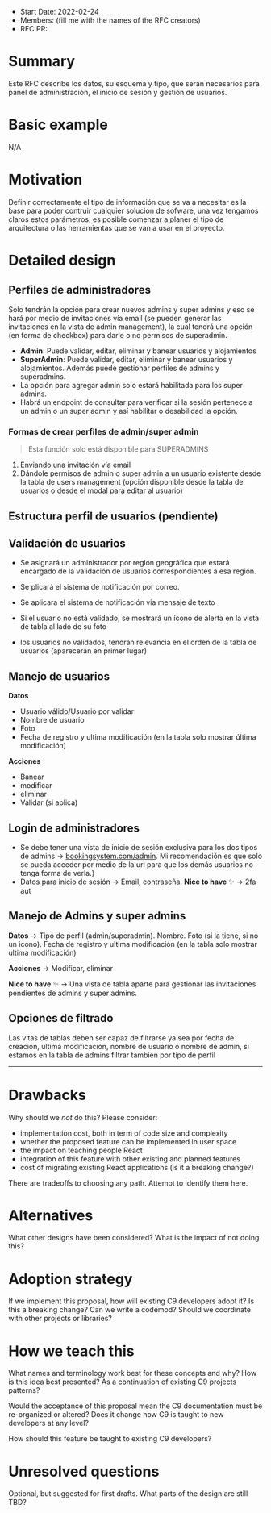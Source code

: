 - Start Date: 2022-02-24
- Members: (fill me with the names of the RFC creators)
- RFC PR:

# Summary

Este RFC describe los datos, su esquema y tipo, que serán necesarios para panel de administración, el inicio de sesión y gestión de usuarios. 

# Basic example

N/A

# Motivation

Definir correctamente el tipo de información que se va a necesitar es la base para poder contruir cualquier solución de sofware, una vez tengamos claros estos parámetros, es posible comenzar a planer el tipo de arquitectura o las herramientas que se van a usar en el proyecto.

# Detailed design

## Perfiles de administradores

Solo tendrán la opción para crear nuevos admins y super admins y eso se hará por medio de invitaciones vía email (se pueden generar las invitaciones en la vista de admin management), la cual tendrá una opción (en forma de checkbox) para darle o no permisos de superadmin.

- **Admin**: Puede validar, editar, eliminar y banear usuarios y alojamientos
- **SuperAdmin**: Puede validar, editar, eliminar y banear usuarios y alojamientos. Además puede gestionar perfiles de admins y superadmins.
- La opción para agregar admin solo estará habilitada para los super admins.
- Habrá un endpoint de consultar para verificar si la sesión pertenece a un admin o un super admin y así habilitar o desabilidad la opción.


### Formas de crear perfiles de admin/super admin

> Esta función solo está disponible para SUPERADMINS
> 
1. Enviando una invitación vía email
2. Dándole permisos de admin o super admin a un usuario existente desde la tabla de users management (opción disponible desde la tabla de usuarios o desde el modal para editar al usuario)

## Estructura perfil de usuarios (pendiente)

## Validación de usuarios

- Se asignará un administrador por región geográfica que estará encargado de la validación de usuarios correspondientes a esa región.
- Se plicará el sistema de notificación por correo.
- Se aplicara el sistema de notificación via mensaje de texto

- Si el usuario no está validado, se mostrará un ícono de alerta en la vista de tabla al lado de su foto
- los usuarios no validados, tendran relevancia en el orden de la tabla de usuarios (apareceran en primer lugar)

## Manejo de usuarios

**Datos**
- Usuario válido/Usuario por validar
- Nombre de usuario
- Foto
- Fecha de registro y ultima modificación (en la tabla solo mostrar última modificación)

**Acciones**
- Banear
- modificar
- eliminar
- Validar (si aplica)

## Login de administradores

- Se debe tener una vista de inicio de sesión exclusiva para los dos tipos de admins → [bookingsystem.com/admin](http://bookingsystem.com/admin). Mi recomendación es que solo se pueda acceder por medio de la url para que los demás usuarios no tenga forma de verla.}
- Datos para inicio de sesión → Email, contraseña. **Nice to have** ✨ → 2fa aut

## Manejo de Admins y super admins

**Datos** → Tipo de perfil (admin/superadmin). Nombre. Foto (si la tiene, si no un icono). Fecha de registro y ultima modificación (en la tabla solo mostrar ultima modificación)

**Acciones** → Modificar, eliminar

**Nice to have** ✨ → Una vista de tabla aparte para gestionar las invitaciones pendientes de admins y super admins.

## Opciones de filtrado

Las vitas de tablas deben ser capaz de filtrarse ya sea por fecha de creación, ultima modificación, nombre de usuario o nombre de admin, si estamos en la tabla de admins filtrar también por tipo de perfil


___________________________________________
# Drawbacks

Why should we *not* do this? Please consider:

- implementation cost, both in term of code size and complexity
- whether the proposed feature can be implemented in user space
- the impact on teaching people React
- integration of this feature with other existing and planned features
- cost of migrating existing React applications (is it a breaking change?)

There are tradeoffs to choosing any path. Attempt to identify them here.

# Alternatives

What other designs have been considered? What is the impact of not doing this?

# Adoption strategy

If we implement this proposal, how will existing C9 developers adopt it? Is
this a breaking change? Can we write a codemod? Should we coordinate with
other projects or libraries?

# How we teach this

What names and terminology work best for these concepts and why? How is this
idea best presented? As a continuation of existing C9 projects patterns?

Would the acceptance of this proposal mean the C9 documentation must be
re-organized or altered? Does it change how C9 is taught to new developers
at any level?

How should this feature be taught to existing C9 developers?

# Unresolved questions

Optional, but suggested for first drafts. What parts of the design are still
TBD?
